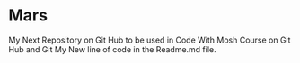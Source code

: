 # Mars
My Next Repository on Git Hub to be used in Code With Mosh Course on Git Hub and Git 
My New line of code in the Readme.md file.
